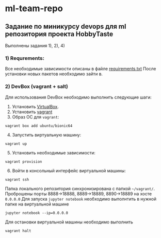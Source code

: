 # ml-team-repo

## Задание по миникурсу devops для ml репозитория проекта HobbyTaste

Выполнены задания 1), 2), 4)

### 1) Requrements:
Все необходимые зависимости описаны в файлe [requirements.txt](./vm/salt/requirements.txt)
После установки новых пакетов необходимо зайти в.

### 2) DevBox (vagrant + salt)
Для использования DevBox необходимо выполнить следующие шаги:
1. Установить [VirtualBox](https://www.virtualbox.org/wiki/Downloads).
2. Установить [vagrant](https://www.vagrantup.com)
3. Образ ОС для `vagrant`:
```shell script
vagrant box add ubuntu/bionic64
```
4. Запустить виртуальную машину:
```shell script
vagrant up
```
5. Установить необходимые зависимости:
```shell script
vagrant provision
```
6. Войти в консольный интерфейс виртуальной машины:
```shell script
vagrant ssh
```

Папка локального репозитория синхронизирована с папкой `~/vagrant/`.
Проброшены порты 8888->18888, 8889->18889, 8890->18889 на хосте `0.0.0.0`
Для запуска `jupyter notebook` необходимо выполнтить в нужной папке на виртуальной машине
```shell script
jupyter notebook --ip=0.0.0.0
```

Для остановки виртуальной машины необходимо выполнить
```shell script
vagrant halt
```